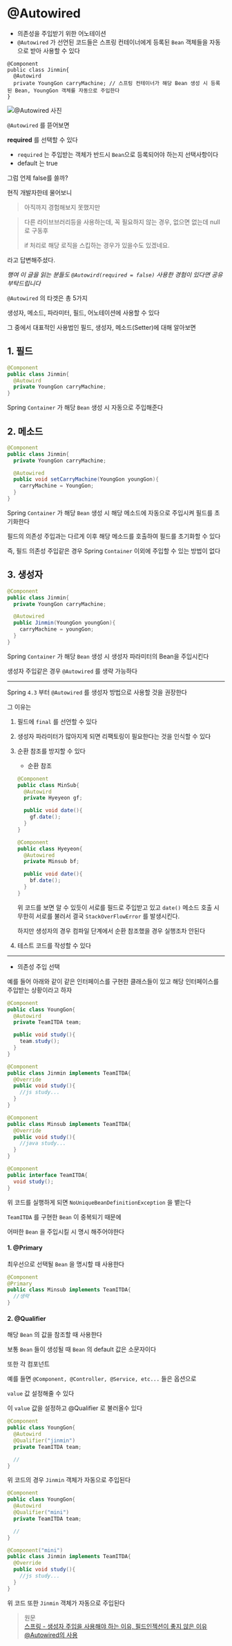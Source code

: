 @Autowired
=======================

- 의존성을 주입받기 위한 어노테이션
- <code>@Autowired</code> 가 선언된 코드들은 스프링 컨테이너에게 등록된 <code>Bean</code> 객체들을 자동으로 받아 사용할 수 있다

```
@Component
public class Jinmin{
  @Autowird
  private YoungGon carryMachine; // 스프링 컨테이너가 해당 Bean 생성 시 등록된 Bean, YoungGon 객체를 자동으로 주입한다
}
```

![@Autowired 사진](autowired.png)

<code>@Autowired</code> 를 뜯어보면

**required** 를 선택할 수 있다

- <code>required</code> 는 주입받는 객체가 반드시 <code>Bean</code>으로 등록되어야 하는지 선택사항이다
- default 는 true

그럼 언제 false를 쓸까?

현직 개발자한테 물어보니

> 아직까지 경험해보지 못했지만

> 다른 라이브브러리등을 사용하는데, 꼭 필요하지 않는 경우, 없으면 없는데 null로 구동후
>
> if 처리로 해당 로직을 스킵하는 경우가 있을수도 있겠네요.

라고 답변해주셨다.

*행여 이 글을 읽는 분들도 <code>@Autowird(required = false)</code> 사용한 경험이 있다면 공유 부탁드립니다*


<code>@Autowired</code> 의 타겟은 총 5가지

생성자, 메소드, 파라미터, 필드, 어노테이션에 사용할 수 있다

그 중에서 대표적인 사용법인 필드, 생성자, 메소드(Setter)에 대해 알아보면

## 1. 필드

```java
@Component
public class Jinmin{
  @Autowird
  private YoungGon carryMachine;
}
```

Spring <code>Container</code> 가 해당 <code>Bean</code> 생성 시 자동으로 주입해준다

## 2. 메소드

```java
@Component
public class Jinmin{
  private YoungGon carryMachine;

  @Autowired
  public void setCarryMachine(YoungGon youngGon){
    carryMachine = YoungGon;
  }
}
```

Spring <code>Container</code> 가 해당 <code>Bean</code> 생성 시 해당 메소드에 자동으로 주입시켜 필드를 초기화한다

필드의 의존성 주입과는 다르게 이후 해당 메소드를 호출하여 필드를 초기화할 수 있다

즉, 필드 의존성 주입같은 경우 Spring <code>Container</code> 이외에 주입할 수 있는 방법이 없다

## 3. 생성자

```java
@Component
public class Jinmin{
  private YoungGon carryMachine;

  @Autowired
  public Jinmin(YoungGon youngGon){
    carryMachine = youngGon;
  }
}
```

Spring <code>Container</code> 가 해당 <code>Bean</code> 생성 시 생성자 파라미터의 Bean을 주입시킨다

생성자 주입같은 경우 <code>@Autowired</code> 를 생략 가능하다

--------

Spring <code>4.3</code> 부터 <code>@Autowired</code> 를 생성자 방법으로 사용할 것을 권장한다

그 이유는

1. 필드에 <code>final</code> 를 선언할 수 있다
2. 생성자 파라미터가 많아지게 되면 리팩토링이 필요한다는 것을 인식할 수 있다
3. 순환 참조를 방지할 수 있다
    - 순환 참조
    ```java
    @Component
    public class MinSub{
      @Autowird
      private Hyeyeon gf;

      public void date(){
        gf.date();
      }
    }

    @Component
    public class Hyeyeon{
      @Autowired
      private Minsub bf;

      public void date(){
        bf.date();
      }
    }
    ```

    위 코드를 보면 알 수 있듯이 서로를 필드로 주입받고 있고 <code>date()</code> 메소드 호출 시 무한히 서로를 불러서 결국 <code>StackOverFlowError</code> 를  발생시킨다.

    하지만 생성자의 경우 컴파일 단계에서 순환 참조했을 경우 실행조차 안된다

4. 테스트 코드를 작성할 수 있다


------

- 의존성 주입 선택

예를 들어 아래와 같이 같은 인터페이스를 구현한 클래스들이 있고 해당 인터페이스를 주입받는 상황이라고 하자

```java
@Component
public class YoungGon{
  @Autowird
  private TeamITDA team;

  public void study(){
    team.study();
  }
}

@Component
public class Jinmin implements TeamITDA{
  @Override
  public void study(){
    //js study...
  }
}

@Component
public class Minsub implements TeamITDA{
  @Override
  public void study(){
    //java study...
  }
}

@Component
public interface TeamITDA{
  void study();
}
```

위 코드를 실행하게 되면 <code>NoUniqueBeanDefinitionException</code> 을 뱉는다

<code>TeamITDA</code> 를 구현한 <code>Bean</code> 이 중복되기 때문에

어떠한 <code>Bean</code> 을 주입시킬 시 명시 해주어야한다


#### 1. @Primary

최우선으로 선택될 <code>Bean</code> 을 명시할 때 사용한다

```java
@Component
@Primary
public class Minsub implements TeamITDA{
  //생략
}
```

#### 2. @Qualifier

해당 <code>Bean</code> 의 값을 참조할 때 사용한다

보통 <code>Bean</code> 들이 생성될 때 <code>Bean</code> 의 default 값은 소문자이다

또한 각 컴포넌트

예를 들면 <code>@Component, @Controller, @Service, etc...</code> 들은 옵션으로

<code>value</code> 값 설정해줄 수 있다

이 <code>value</code> 값을 설정하고 @Qualifier 로 불러올수 있다


```java
@Component
public class YoungGon{
  @Autowird
  @Qualifier("jinmin")
  private TeamITDA team;

  //
}
```

위 코드의 경우 <code>Jinmin</code> 객체가 자동으로 주입된다

```java
@Component
public class YoungGon{
  @Autowird
  @Qualifier("mini")
  private TeamITDA team;

  //
}

@Component("mini")
public class Jinmin implements TeamITDA{
  @Override
  public void study(){
    //js study...
  }
}
```

위 코드 또한 <code>Jinmin</code> 객체가 자동으로 주입된다


> 원문 <br>
> [스프링 - 생성자 주입을 사용해야 하는 이유, 필드인젝션이 좋지 않은 이유](https://yaboong.github.io/spring/2019/08/29/why-field-injection-is-bad/) <br>
> [@Autowired의 사용](https://tbang.tistory.com/87)
